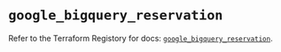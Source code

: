 # `google_bigquery_reservation`

Refer to the Terraform Registory for docs: [`google_bigquery_reservation`](https://registry.terraform.io/providers/hashicorp/google/4.73.2/docs/resources/bigquery_reservation).
